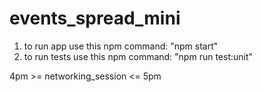 # events_spread_mini

1) to run app use this npm command: "npm start"
2) to run tests use this npm command: "npm run test:unit"

4pm >= networking_session <= 5pm